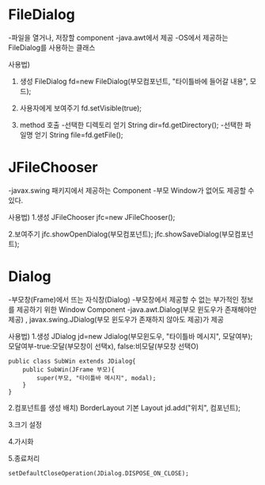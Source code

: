 # FileDialog
-파일을 열거나, 저장할 component
-java.awt에서 제공
-OS에서 제공하는 FileDialog를 사용하는 클래스

사용법)
1. 생성
FileDialog fd=new FileDialog(부모컴포넌트, "타이틀바에 들어갈 내용", 모드);

2. 사용자에게 보여주기
fd.setVisible(true);

3. method 호출
-선택한 디렉토리 얻기
String dir=fd.getDirectory();
-선택한 파일명 얻기
String file=fd.getFile();

# JFileChooser
-javax.swing 패키지에서 제공하는 Component
-부모 Window가 없어도 제공할 수 있다.

사용법)
1.생성
JFileChooser jfc=new JFileChooser();

2.보여주기
jfc.showOpenDialog(부모컴포넌트);
jfc.showSaveDialog(부모컴포넌트);

# Dialog
-부모창(Frame)에서 뜨는 자식창(Dialog)
-부모창에서 제공할 수 없는 부가적인 정보를 제공하기 위한 Window Component
-java.awt.Dialog(부모 윈도우가 존재해야만 제공) , javax.swing.JDialog(부모 윈도우가 존재하지 않아도 제공)가 제공

사용법)
1.생성
JDialog jd=new Jdialog(부모윈도우, "타이틀바 메시지", 모달여부);
모달여부-true:모달(부모창이 선택x), false:비모달(부모창 선택O)

```
public class SubWin extends JDialog{
	public SubWin(JFrame 부모){
		super(부모, "타이틀바 메시지", modal);
	}
}
```
2.컴포넌트를 생성 배치) BorderLayout 기본 Layout
jd.add("위치", 컴포넌트);

3.크기 설정

4.가시화

5.종료처리
```
setDefaultCloseOperation(JDialog.DISPOSE_ON_CLOSE);
```